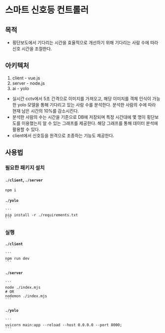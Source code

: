 # 스마트 신호등 컨트롤러

## 목적
- 횡단보도에서 기다리는 시간을 효율적으로 개선하기 위해 기다리는 사람 수에 따라 신호 시간을 조절한다.

## 아키텍처
1. client - vue.js
2. server - node.js
3. ai - yolo
- 실시간 cctv에서 5초 간격으로 이미지를 가져오고, 해당 이미지를 객체 인식이 가능한 yolo 모델을 통해 기다리고 있는 사람 수를 분석한다. 분석한 사람의 수에 따라 현재 남은 시간의 10%를 감소시킨다.
- 분석한 사람의 수는 시간을 기준으로 DB에 저장되며 특정 시간대에 몇 명이 횡단보도를 이용했는지 알 수 있는 그래프를 제공한다. 해당 그래프를 통해 데이터 분석에 활용할 수 있다.
- client에서 신호등을 원격으로 조종하는 기능도 제공한다. 
## 사용법

### 필요한 패키지 설치

#### `./client`, `./server`
    npm i

#### `./yolo`
    ```
    pip install -r ./requirements.txt
    ```

### 실행

#### `./client`
    ```
    npm run dev
    ```

#### `./server`
    ```
    node ./index.mjs
    # OR
    nodemon ./index.mjs
    ```

#### `./yolo`
    ```
    uvicorn main:app --reload --host 0.0.0.0 --port 8000;
    ```
